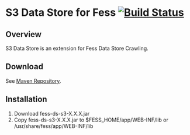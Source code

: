 S3 Data Store for Fess [![Build Status](https://travis-ci.org/codelibs/fess-ds-sample.svg?branch=master)](https://travis-ci.org/codelibs/fess-ds-sample)
==========================

## Overview

S3 Data Store is an extension for Fess Data Store Crawling.

## Download

See [Maven Repository](http://central.maven.org/maven2/org/codelibs/fess/fess-ds-sample/).

## Installation

1. Download fess-ds-s3-X.X.X.jar
2. Copy fess-ds-s3-X.X.X.jar to $FESS\_HOME/app/WEB-INF/lib or /usr/share/fess/app/WEB-INF/lib


